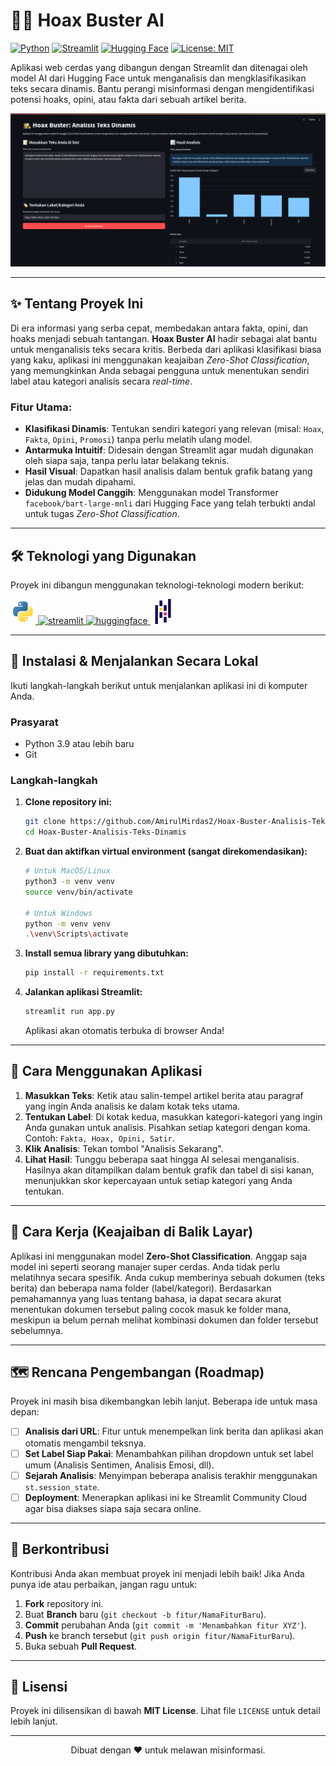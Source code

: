 # 🕵️‍♂️ Hoax Buster AI

[![Python](https://img.shields.io/badge/Python-3.9%2B-blue?style=for-the-badge&logo=python)](https://www.python.org/)
[![Streamlit](https://img.shields.io/badge/Streamlit-1.35-FF4B4B?style=for-the-badge&logo=streamlit)](https://streamlit.io)
[![Hugging Face](https://img.shields.io/badge/%F0%9F%A4%97%20Hugging%20Face-Models-yellow?style=for-the-badge)](https://huggingface.co/models)
[![License: MIT](https://img.shields.io/badge/License-MIT-green.svg?style=for-the-badge)](https://opensource.org/licenses/MIT)

Aplikasi web cerdas yang dibangun dengan Streamlit dan ditenagai oleh model AI dari Hugging Face untuk menganalisis dan mengklasifikasikan teks secara dinamis. Bantu perangi misinformasi dengan mengidentifikasi potensi hoaks, opini, atau fakta dari sebuah artikel berita.

![Hoax Buster Screenshot](image/1.png)

---

## ✨ Tentang Proyek Ini

Di era informasi yang serba cepat, membedakan antara fakta, opini, dan hoaks menjadi sebuah tantangan. **Hoax Buster AI** hadir sebagai alat bantu untuk menganalisis teks secara kritis. Berbeda dari aplikasi klasifikasi biasa yang kaku, aplikasi ini menggunakan keajaiban _Zero-Shot Classification_, yang memungkinkan Anda sebagai pengguna untuk menentukan sendiri label atau kategori analisis secara _real-time_.

### Fitur Utama:

- **Klasifikasi Dinamis**: Tentukan sendiri kategori yang relevan (misal: `Hoax`, `Fakta`, `Opini`, `Promosi`) tanpa perlu melatih ulang model.
- **Antarmuka Intuitif**: Didesain dengan Streamlit agar mudah digunakan oleh siapa saja, tanpa perlu latar belakang teknis.
- **Hasil Visual**: Dapatkan hasil analisis dalam bentuk grafik batang yang jelas dan mudah dipahami.
- **Didukung Model Canggih**: Menggunakan model Transformer `facebook/bart-large-mnli` dari Hugging Face yang telah terbukti andal untuk tugas _Zero-Shot Classification_.

---

## 🛠️ Teknologi yang Digunakan

Proyek ini dibangun menggunakan teknologi-teknologi modern berikut:

<p align="left">
  <a href="https://www.python.org" target="_blank" rel="noreferrer">
    <img src="https://raw.githubusercontent.com/devicons/devicon/master/icons/python/python-original.svg" alt="python" width="40" height="40"/>
  </a>
  <a href="https://streamlit.io" target="_blank" rel="noreferrer">
    <img src="https://streamlit.io/images/brand/streamlit-logo-primary-colormark-darktext.svg" alt="streamlit" width="40" height="40"/>
  </a>
  <a href="https://huggingface.co/" target="_blank" rel="noreferrer">
    <img src="https://huggingface.co/front/assets/huggingface_logo-noborder.svg" alt="huggingface" width="40" height="40"/>
  </a>
  <a href="https://pandas.pydata.org/" target="_blank" rel="noreferrer">
    <img src="https://raw.githubusercontent.com/devicons/devicon/2ae2a900d2f041da66e950e4d48052658d850630/icons/pandas/pandas-original.svg" alt="pandas" width="40" height="40"/>
  </a>
</p>

---

## 🚀 Instalasi & Menjalankan Secara Lokal

Ikuti langkah-langkah berikut untuk menjalankan aplikasi ini di komputer Anda.

### Prasyarat

- Python 3.9 atau lebih baru
- Git

### Langkah-langkah

1.  **Clone repository ini:**

    ```bash
    git clone https://github.com/AmirulMirdas2/Hoax-Buster-Analisis-Teks-Dinamis.git
    cd Hoax-Buster-Analisis-Teks-Dinamis
    ```

2.  **Buat dan aktifkan virtual environment (sangat direkomendasikan):**

    ```bash
    # Untuk MacOS/Linux
    python3 -m venv venv
    source venv/bin/activate

    # Untuk Windows
    python -m venv venv
    .\venv\Scripts\activate
    ```

3.  **Install semua library yang dibutuhkan:**

    ```bash
    pip install -r requirements.txt
    ```

4.  **Jalankan aplikasi Streamlit:**
    ```bash
    streamlit run app.py
    ```
    Aplikasi akan otomatis terbuka di browser Anda!

---

## 📖 Cara Menggunakan Aplikasi

1.  **Masukkan Teks**: Ketik atau salin-tempel artikel berita atau paragraf yang ingin Anda analisis ke dalam kotak teks utama.
2.  **Tentukan Label**: Di kotak kedua, masukkan kategori-kategori yang ingin Anda gunakan untuk analisis. Pisahkan setiap kategori dengan koma. Contoh: `Fakta, Hoax, Opini, Satir`.
3.  **Klik Analisis**: Tekan tombol "Analisis Sekarang".
4.  **Lihat Hasil**: Tunggu beberapa saat hingga AI selesai menganalisis. Hasilnya akan ditampilkan dalam bentuk grafik dan tabel di sisi kanan, menunjukkan skor kepercayaan untuk setiap kategori yang Anda tentukan.

---

## 🧠 Cara Kerja (Keajaiban di Balik Layar)

Aplikasi ini menggunakan model **Zero-Shot Classification**. Anggap saja model ini seperti seorang manajer super cerdas. Anda tidak perlu melatihnya secara spesifik. Anda cukup memberinya sebuah dokumen (teks berita) dan beberapa nama folder (label/kategori). Berdasarkan pemahamannya yang luas tentang bahasa, ia dapat secara akurat menentukan dokumen tersebut paling cocok masuk ke folder mana, meskipun ia belum pernah melihat kombinasi dokumen dan folder tersebut sebelumnya.

---

## 🗺️ Rencana Pengembangan (Roadmap)

Proyek ini masih bisa dikembangkan lebih lanjut. Beberapa ide untuk masa depan:

- [ ] **Analisis dari URL**: Fitur untuk menempelkan link berita dan aplikasi akan otomatis mengambil teksnya.
- [ ] **Set Label Siap Pakai**: Menambahkan pilihan dropdown untuk set label umum (Analisis Sentimen, Analisis Emosi, dll).
- [ ] **Sejarah Analisis**: Menyimpan beberapa analisis terakhir menggunakan `st.session_state`.
- [ ] **Deployment**: Menerapkan aplikasi ini ke Streamlit Community Cloud agar bisa diakses siapa saja secara online.

---

## 🤝 Berkontribusi

Kontribusi Anda akan membuat proyek ini menjadi lebih baik! Jika Anda punya ide atau perbaikan, jangan ragu untuk:

1.  **Fork** repository ini.
2.  Buat **Branch** baru (`git checkout -b fitur/NamaFiturBaru`).
3.  **Commit** perubahan Anda (`git commit -m 'Menambahkan fitur XYZ'`).
4.  **Push** ke branch tersebut (`git push origin fitur/NamaFiturBaru`).
5.  Buka sebuah **Pull Request**.

---

## 📜 Lisensi

Proyek ini dilisensikan di bawah **MIT License**. Lihat file `LICENSE` untuk detail lebih lanjut.

---

<p align="center">
  Dibuat dengan ❤️ untuk melawan misinformasi.
</p>

